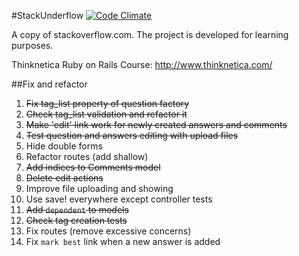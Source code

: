 #StackUnderflow
[![Code Climate](https://codeclimate.com/github/Jeiwan/StackUnderflow/badges/gpa.svg)](https://codeclimate.com/github/Jeiwan/StackUnderflow)

A copy of stackoverflow.com.
The project is developed for learning purposes.

Thinknetica Ruby on Rails Course: http://www.thinknetica.com/

##Fix and refactor
1. ~~Fix tag_list property of question factory~~
2. ~~Check tag_list validation and refactor it~~
3. ~~Make 'edit' link work for newly created answers and comments~~
4. ~~Test question and answers editing with upload files~~
5. Hide double forms
6. Refactor routes (add shallow)
7. ~~Add indices to Comments model~~
8. ~~Delete edit actions~~
9. Improve file uploading and showing
10. Use save! everywhere except controller tests
11. ~~Add `dependent` to models~~
12. ~~Check tag creation tests~~
13. Fix routes (remove excessive concerns)
14. Fix `mark best` link when a new answer is added